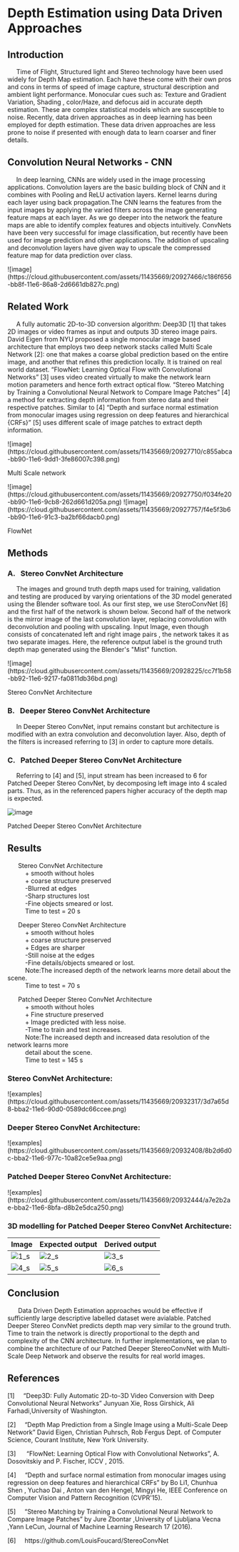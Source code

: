 <BODY>

<DIV id="id_1">
<H1> Depth Estimation using Data Driven Approaches</H1>
</DIV>
<DIV id="id_2_1">
<P class="p9 ft6"><H2> Introduction </H2></P>
<P class="p10 ft6">&nbsp;&nbsp;&nbsp;&nbsp;&nbsp;Time of Flight, Structured light and Stereo technology have been used widely for 
Depth Map estimation. Each have these come with their own pros and cons in terms of speed of image capture, structural description and 
ambient light performance. Monocular cues such as: Texture and Gradient Variation, Shading , color/Haze, and defocus aid in accurate 
depth estimation. These are complex statistical models which are susceptible to noise. Recently, data driven approaches as in deep learning 
has been employed for depth estimation. These data driven approaches are less prone to noise if presented with enough data to learn coarser
and finer details.
</P>
</DIV>
<DIV id="id_2_2">
<P class="p9 ft6"><H2> Convolution Neural Networks - CNN </H2></P>
<P class="p12 ft6">&nbsp;&nbsp;&nbsp;&nbsp;&nbsp;In deep learning, CNNs are widely used in the image processing applications. Convolution layers are the basic building block of CNN and it combines with Pooling and ReLU activation layers. Kernel learns during each layer using back propagation.The CNN learns the features from the input images by applying the varied filters across the image generating feature maps at each layer. As we go deeper into the network the feature maps are able to identify complex features and objects intuitively. ConvNets have been very successful for image classification, but recently have been used for image prediction and other applications. The addition of upscaling and deconvolution layers have given way to upscale the compressed feature map for data prediction over class.
</P>
</DIV>
![image](https://cloud.githubusercontent.com/assets/11435669/20927466/c186f656-bb8f-11e6-86a8-2d6661db827c.png)
<DIV id="id_2_3">
<P class="p14 ft6"><H2> Related Work </H2></P>
<P class="p15 ft6">&nbsp;&nbsp;&nbsp;&nbsp;&nbsp;A fully automatic 2D-to-3D conversion algorithm: Deep3D [1] that takes 2D images or video frames as input and outputs 3D stereo image pairs. David Eigen from NYU proposed a single monocular image based architecture that employs two deep network stacks 
called Multi Scale Network [2]: one that makes a coarse global prediction based on the entire image, and another that refines this prediction locally. It is trained on real world dataset. “FlowNet: Learning Optical Flow with Convolutional Networks” [3] uses video created virtually to make the network learn motion parameters and hence forth extract optical flow. “Stereo Matching by Training a Convolutional Neural Network to Compare Image Patches” [4] a method for extracting depth information from stereo data and their respective patches. Similar to [4] “Depth and surface normal estimation from monocular images using regression on deep features and hierarchical {CRFs}” [5] uses different scale of image patches to extract depth information. 
</P>
</DIV>
![image](https://cloud.githubusercontent.com/assets/11435669/20927710/c855abca-bb90-11e6-9dd1-3fe86007c398.png)
<P class="p15 ft6"> Multi Scale network </P>
![image](https://cloud.githubusercontent.com/assets/11435669/20927750/f034fe20-bb90-11e6-9cb8-262d661d205a.png)
![image](https://cloud.githubusercontent.com/assets/11435669/20927757/f4e5f3b6-bb90-11e6-91c3-ba2bf66dacb0.png)
<P class="p15 ft6"> FlowNet </P>
<DIV id="id_2_4">
<P class="p20 ft6"><H2> Methods </H2></P>
</DIV>

<DIV id="id_1_2">
<P class="p22 ft10"><SPAN class="ft10"><H3> A.&nbsp;&nbsp; Stereo ConvNet Architecture </H3></P>
<P class="p23 ft9">&nbsp;&nbsp;&nbsp;&nbsp;&nbsp;The images and ground truth depth maps used for training, validation and testing are produced by varying orientations of the 3D model generated using the Blender software tool. As our first step, we use SteroConvNet [6] and the first half of the network is shown below. Second half of the network is the mirror image of the last convolution layer, replacing convolution with deconvolution and pooling with upscaling. Input Image, even though consists of concatenated left and right image pairs , the network takes it as two separate images. Here, the reference output label is the ground truth depth map generated using the Blender's "Mist" function. 
</P>
</DIV>
![image](https://cloud.githubusercontent.com/assets/11435669/20928225/cc7f1b58-bb92-11e6-9217-fa0811db36bd.png)
<P class="p15 ft6"> Stereo ConvNet Architecture </P>
<DIV id="id_1_3">
<P class="p80 ft10"><SPAN class="ft10"><H3> B.&nbsp;&nbsp; Deeper Stereo ConvNet Architecture </H3></P>
<P class="p79 ft24">&nbsp;&nbsp;&nbsp;&nbsp;&nbsp;In Deeper Stereo ConvNet, input remains constant but architecture is modified with an extra convolution and deconvolution layer. Also, depth of the filters is increased referring to [3] in order to capture more details.
</P>
</DIV>

<DIV id="id_1">
<P class="p80 ft10"><SPAN class="ft10"><H3> C.&nbsp;&nbsp; Patched Deeper Stereo ConvNet Architecture </H3></P>
<P class="p90 ft9">&nbsp;&nbsp;&nbsp;&nbsp;&nbsp;Referring to [4] and [5], input stream has been increased to 6 for Patched Deeper Stereo ConvNet, by decomposing left image into 4 scaled parts. Thus, as in the referenced papers higher accuracy of the depth map is expected. 
</P>
</DIV>

![image](https://cloud.githubusercontent.com/assets/11435669/20930304/f7fd45c2-bb9a-11e6-866e-be18af9e450b.png)
<P class="p15 ft6"> Patched Deeper Stereo ConvNet Architecture </P>
<DIV id="id_1">
<P class="p80 ft10"><SPAN class="ft10"><H2> Results </H2></P>
<P class="p117 ft9">&nbsp;&nbsp;&nbsp;&nbsp;&nbsp;
Stereo ConvNet Architecture
<br /> &nbsp;&nbsp;&nbsp;&nbsp;&nbsp;&nbsp;&nbsp;&nbsp;&nbsp;&nbsp;+ smooth without holes
<br /> &nbsp;&nbsp;&nbsp;&nbsp;&nbsp;&nbsp;&nbsp;&nbsp;&nbsp;&nbsp;+ coarse structure preserved
<br /> &nbsp;&nbsp;&nbsp;&nbsp;&nbsp;&nbsp;&nbsp;&nbsp;&nbsp;&nbsp;-Blurred at edges
<br /> &nbsp;&nbsp;&nbsp;&nbsp;&nbsp;&nbsp;&nbsp;&nbsp;&nbsp;&nbsp;-Sharp structures lost
<br /> &nbsp;&nbsp;&nbsp;&nbsp;&nbsp;&nbsp;&nbsp;&nbsp;&nbsp;&nbsp;-Fine objects smeared or lost.
<br /> &nbsp;&nbsp;&nbsp;&nbsp;&nbsp;&nbsp;&nbsp;&nbsp;&nbsp;&nbsp;Time to test = 20 s
</P>
</DIV>

<DIV id="id_1">
<P class="p117 ft9">&nbsp;&nbsp;&nbsp;&nbsp;&nbsp;
Deeper Stereo ConvNet Architecture
<br /> &nbsp;&nbsp;&nbsp;&nbsp;&nbsp;&nbsp;&nbsp;&nbsp;&nbsp;&nbsp;+ smooth without holes
<br /> &nbsp;&nbsp;&nbsp;&nbsp;&nbsp;&nbsp;&nbsp;&nbsp;&nbsp;&nbsp;+ coarse structure preserved
<br /> &nbsp;&nbsp;&nbsp;&nbsp;&nbsp;&nbsp;&nbsp;&nbsp;&nbsp;&nbsp;+ Edges are sharper
<br /> &nbsp;&nbsp;&nbsp;&nbsp;&nbsp;&nbsp;&nbsp;&nbsp;&nbsp;&nbsp;-Still noise at the edges
<br /> &nbsp;&nbsp;&nbsp;&nbsp;&nbsp;&nbsp;&nbsp;&nbsp;&nbsp;&nbsp;-Fine details/objects smeared or lost.
<br /> &nbsp;&nbsp;&nbsp;&nbsp;&nbsp;&nbsp;&nbsp;&nbsp;&nbsp;&nbsp;Note:The increased depth of the network learns more detail about the scene.
<br /> &nbsp;&nbsp;&nbsp;&nbsp;&nbsp;&nbsp;&nbsp;&nbsp;&nbsp;&nbsp;Time to test = 70 s
</P>
</DIV>

<DIV id="id_1">
<P class="p117 ft9">&nbsp;&nbsp;&nbsp;&nbsp;&nbsp;
Patched Deeper Stereo ConvNet Architecture
<br /> &nbsp;&nbsp;&nbsp;&nbsp;&nbsp;&nbsp;&nbsp;&nbsp;&nbsp;&nbsp;+ smooth without holes
<br /> &nbsp;&nbsp;&nbsp;&nbsp;&nbsp;&nbsp;&nbsp;&nbsp;&nbsp;&nbsp;+ Fine structure preserved
<br /> &nbsp;&nbsp;&nbsp;&nbsp;&nbsp;&nbsp;&nbsp;&nbsp;&nbsp;&nbsp;+ Image predicted with less noise. 
<br /> &nbsp;&nbsp;&nbsp;&nbsp;&nbsp;&nbsp;&nbsp;&nbsp;&nbsp;&nbsp;-Time to train and test increases.
<br /> &nbsp;&nbsp;&nbsp;&nbsp;&nbsp;&nbsp;&nbsp;&nbsp;&nbsp;&nbsp;Note:The increased depth and increased data resolution of the network learns more <br /> &nbsp;&nbsp;&nbsp;&nbsp;&nbsp;&nbsp;&nbsp;&nbsp;&nbsp;&nbsp;detail about the scene.
<br /> &nbsp;&nbsp;&nbsp;&nbsp;&nbsp;&nbsp;&nbsp;&nbsp;&nbsp;&nbsp;Time to test = 145 s
</P>
</DIV>

<P class="p15 ft6"><H3> Stereo ConvNet Architecture: </H3></P>
![examples](https://cloud.githubusercontent.com/assets/11435669/20932317/3d7a65d8-bba2-11e6-90d0-0589dc66ccee.png)
<P class="p15 ft6"><H3> Deeper Stereo ConvNet Architecture: </H3></P>
![examples](https://cloud.githubusercontent.com/assets/11435669/20932408/8b2d6d0c-bba2-11e6-977c-10a82ce5e9aa.png)
<P class="p15 ft6"><H3> Patched Deeper Stereo ConvNet Architecture: </H3></P>
![examples](https://cloud.githubusercontent.com/assets/11435669/20932444/a7e2b2ae-bba2-11e6-8bfa-d8b2e5dca250.png)

<P class="p15 ft6"> <H3> 3D modelling for Patched Deeper Stereo ConvNet Architecture: </H3> </P>

| Image | Expected output | Derived output |
| ------------- | ------------- | ------------- |
| ![1_s](https://cloud.githubusercontent.com/assets/11435669/20933414/f20f8d4a-bba5-11e6-98a3-849b483ea88f.PNG)  | ![2_s](https://cloud.githubusercontent.com/assets/11435669/20934331/bd2196ac-bba8-11e6-83c9-89f051d5d19f.gif)  | ![3_s](https://cloud.githubusercontent.com/assets/11435669/20934437/1e552ed4-bba9-11e6-932c-1a5c31ef9755.gif)  |
| ![4_s](https://cloud.githubusercontent.com/assets/11435669/20934176/396336e0-bba8-11e6-813f-490800551b6c.PNG)  | ![5_s](https://cloud.githubusercontent.com/assets/11435669/20934515/674ab582-bba9-11e6-998d-36f8ccffe2a2.gif) | ![6_s](https://cloud.githubusercontent.com/assets/11435669/20934002/c49369d4-bba7-11e6-9cbd-6be921976ee2.gif) |


<DIV id="id_1">
<P class="p80 ft10"><SPAN class="ft10"><H2> Conclusion </H2></P>
<P class="p131 ft9">&nbsp;&nbsp;&nbsp;&nbsp;&nbsp; Data Driven Depth Estimation approaches would be effective if sufficiently large descriptive labelled dataset were avialable. Patched Deeper Stereo ConvNet predicts depth map very similar to the ground truth. Time to train the network is directly proportional to the depth and complexity of the CNN architecture. In further implementations, we plan to combine the architecture of our Patched Deeper StereoConvNet with Multi-Scale Deep Network and observe the results for real world images.
</P>
</DIV>

<DIV id="id_1_2">
<P class="p80 ft10"><SPAN class="ft10"><H2> References </H2></P>
<P class="p136 ft59"><SPAN class="ft29">[1]&nbsp;&nbsp;&nbsp;&nbsp;&nbsp;</SPAN>“Deep3D: Fully Automatic 2D-to-3D Video Conversion with Deep Convolutional Neural Networks” Junyuan Xie, Ross Girshick, Ali Farhadi,University of Washington. </P>
<P class="p137 ft59"><SPAN class="ft29">[2]&nbsp;&nbsp;&nbsp;&nbsp;&nbsp;</SPAN>“Depth Map Prediction from a Single Image using a Multi-Scale Deep Network” David Eigen, Christian Puhrsch, Rob Fergus Dept. of Computer Science, Courant Institute, New York University.</P>
<P class="p138 ft59"><SPAN class="ft29">[3]&nbsp;&nbsp;&nbsp;&nbsp;&nbsp;</SPAN> “FlowNet: Learning Optical Flow with Convolutional Networks”, A. Dosovitskiy and P. Fischer, ICCV , 2015.</P>
<P class="p139 ft29"><SPAN class="ft60">[4]&nbsp;&nbsp;&nbsp;&nbsp;&nbsp;</SPAN>“Depth and surface normal estimation from monocular images using regression on deep features and hierarchical CRFs” by Bo Li1, Chunhua Shen , Yuchao Dai , Anton van den Hengel, Mingyi He, IEEE Conference on Computer Vision and Pattern Recognition (CVPR'15). </P>
<P class="p136 ft63"><SPAN class="ft29">[5]&nbsp;&nbsp;&nbsp;&nbsp;&nbsp;</SPAN>“Stereo Matching by Training a Convolutional Neural Network to Compare Image Patches” by Jure Zbontar ,University of Ljubljana Vecna ,Yann LeCun, Journal of Machine Learning Research 17 (2016).</P>
<P class="p136 ft59"><SPAN class="ft29">[6]&nbsp;&nbsp;&nbsp;&nbsp;&nbsp;</SPAN>https://github.com/LouisFoucard/StereoConvNet </P>
</DIV>
</BODY>
</HTML>
